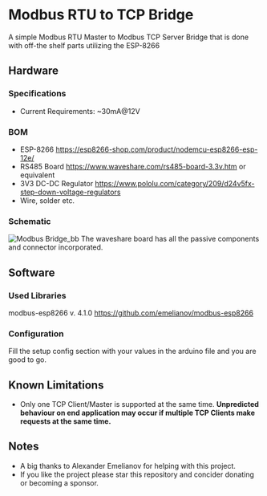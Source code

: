 # Modbus RTU to TCP Bridge
A simple Modbus RTU Master to Modbus TCP Server Bridge that is done with off-the shelf parts utilizing the ESP-8266

## Hardware
### Specifications
  - Current Requirements: ~30mA@12V
### BOM
 - ESP-8266 https://esp8266-shop.com/product/nodemcu-esp8266-esp-12e/
 - RS485 Board https://www.waveshare.com/rs485-board-3.3v.htm or equivalent
 - 3V3 DC-DC Regulator https://www.pololu.com/category/209/d24v5fx-step-down-voltage-regulators
 - Wire, solder etc.
### Schematic
![Modbus Bridge_bb](https://user-images.githubusercontent.com/91916713/199119731-2b869dc3-026b-4651-bbf5-00f1b1e5f31f.png)
The waveshare board has all the passive components and connector incorporated.
## Software
### Used Libraries
modbus-esp8266 v. 4.1.0 https://github.com/emelianov/modbus-esp8266
### Configuration
Fill the setup config section with your values in the arduino file and you are good to go.

## Known Limitations
 - Only one TCP Client/Master is supported at the same time. **Unpredicted behaviour on end application may occur if multiple TCP Clients make requests at the same time.**

## Notes
- A big thanks to Alexander Emelianov for helping with this project.
- If you like the project please star this repository and concider donating or becoming a sponsor.
